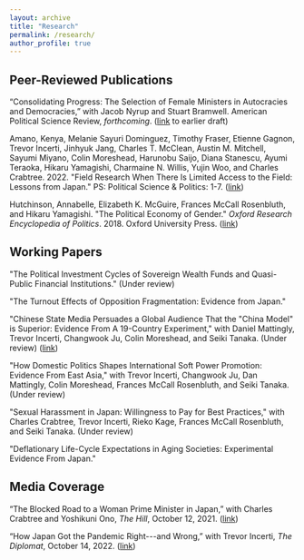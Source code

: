 ```yaml
---
layout: archive
title: "Research"
permalink: /research/
author_profile: true
---
```


## Peer-Reviewed Publications

“Consolidating Progress: The Selection of Female Ministers in Autocracies and Democracies,” with Jacob Nyrup and Stuart Bramwell. American Political Science Review, _forthcoming_. ([link](https://dx.doi.org/10.2139/ssrn.4052720) to earlier draft)

Amano, Kenya, Melanie Sayuri Dominguez, Timothy Fraser, Etienne Gagnon, Trevor Incerti, Jinhyuk Jang, Charles T. McClean, Austin M. Mitchell, Sayumi Miyano, Colin Moreshead, Harunobu Saijo, Diana Stanescu, Ayumi Teraoka, Hikaru Yamagishi, Charmaine N. Willis, Yujin Woo, and Charles Crabtree. 2022. "Field Research When There Is Limited Access to the Field: Lessons from Japan." PS: Political Science & Politics: 1-7. ([link](https://doi.org/10.1017/S1049096522000932))

Hutchinson, Annabelle, Elizabeth K. McGuire, Frances McCall Rosenbluth, and Hikaru Yamagishi. "The Political Economy of Gender." _Oxford Research Encyclopedia of Politics_. 2018. Oxford University Press. ([link](https://doi.org/10.1093/acrefore/9780190228637.013.616))


## Working Papers

"The Political Investment Cycles of Sovereign Wealth Funds and Quasi-Public Financial Institutions." (Under review)

"The Turnout Effects of Opposition Fragmentation: Evidence from Japan."

"Chinese State Media Persuades a Global Audience That the "China Model" is Superior: Evidence From A 19-Country Experiment," with Daniel Mattingly, Trevor Incerti, Changwook Ju, Colin Moreshead, and Seiki Tanaka. (Under review) ([link](https://osf.io/5cafd/))

"How Domestic Politics Shapes International Soft Power Promotion: Evidence From East Asia," with Trevor Incerti, Changwook Ju, Dan Mattingly, Colin Moreshead, Frances McCall Rosenbluth, and Seiki Tanaka. (Under review)

"Sexual Harassment in Japan: Willingness to Pay for Best Practices," with Charles Crabtree, Trevor Incerti, Rieko Kage, Frances McCall Rosenbluth, and Seiki Tanaka.  (Under review)

"Deflationary Life-Cycle Expectations in Aging Societies: Experimental Evidence From Japan."


## Media Coverage

“The Blocked Road to a Woman Prime Minister in Japan,” with Charles Crabtree and Yoshikuni Ono, _The Hill_, October 12, 2021. ([link](https://thehill.com/opinion/international/575875-the-blocked-road-to-a-woman-prime-minister-in-japan))

“How Japan Got the Pandemic Right---and Wrong,” with Trevor Incerti, _The Diplomat_, October 14, 2022. ([link](https://thediplomat.com/2022/10/how-japan-got-the-pandemic-right-and-wrong/))
